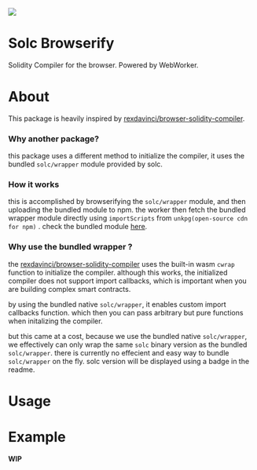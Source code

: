 ![](https://img.shields.io/badge/using%20solc-0.8.17-blue)

# Solc Browserify

Solidity Compiler for the browser. Powered by WebWorker.

# About

This package is heavily inspired by [rexdavinci/browser-solidity-compiler](https://github.com/rexdavinci/browser-solidity-compiler).

### **Why another package?**

this package uses a different method to initialize the compiler, it uses the bundled `solc/wrapper` module provided by solc.

### **How it works**

this is accomplished by browserifying the `solc/wrapper` module, and then uploading the bundled module to npm. the worker then fetch the bundled wrapper module directly using `importScripts` from `unkpg(open-source cdn for npm)` . check the bundled module [here](https://www.npmjs.com/package/solc-wrapper-bundle).

### **Why use the bundled wrapper ?**

the [rexdavinci/browser-solidity-compiler](https://github.com/rexdavinci/browser-solidity-compiler) uses the built-in wasm `cwrap` function to initialize the compiler. although this works, the initialized compiler does not support import callbacks, which is important when you are building complex smart contracts.

by using the bundled native `solc/wrapper`, it enables custom import callbacks function. which then you can pass arbitrary but pure functions when initalizing the compiler.

but this came at a cost, because we use the bundled native `solc/wrapper`, we effectively can only wrap the same `solc` binary version as the bundled `solc/wrapper`. there is currently no effecient and easy way to bundle `solc/wrapper` on the fly. solc version will be displayed using a badge in the readme.

# Usage

# Example

**WIP**

